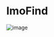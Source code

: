# ImoFind
![image](https://user-images.githubusercontent.com/122948103/230751639-326403e4-0015-4682-a07d-7c3bee7fa6c9.png)
